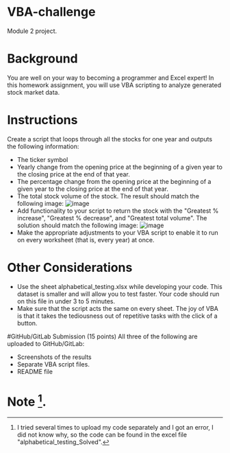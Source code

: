 # VBA-challenge
Module 2 project.

# Background
You are well on your way to becoming a programmer and Excel expert! In this homework assignment, you will use VBA scripting to analyze generated stock market data.

# Instructions
Create a script that loops through all the stocks for one year and outputs the following information:

- The ticker symbol
- Yearly change from the opening price at the beginning of a given year to the closing price at the end of that year.
- The percentage change from the opening price at the beginning of a given year to the closing price at the end of that year.
- The total stock volume of the stock. The result should match the following image:
![image](https://user-images.githubusercontent.com/127918227/231020747-3fe9f4e2-9fc9-44f5-b432-d4e4da7d8625.png)
- Add functionality to your script to return the stock with the "Greatest % increase", "Greatest % decrease", and "Greatest total volume". The solution should match the following image:
![image](https://user-images.githubusercontent.com/127918227/231021314-174dfc28-b8d7-4528-9f48-847bbc0a5621.png)
- Make the appropriate adjustments to your VBA script to enable it to run on every worksheet (that is, every year) at once.

# Other Considerations
- Use the sheet alphabetical_testing.xlsx while developing your code. This dataset is smaller and will allow you to test faster. Your code should run on this file in under 3 to 5 minutes.
- Make sure that the script acts the same on every sheet. The joy of VBA is that it takes the tediousness out of repetitive tasks with the click of a button.

#GitHub/GitLab Submission (15 points)
All three of the following are uploaded to GitHub/GitLab:
- Screenshots of the results
- Separate VBA script files. 
- README file 

# Note [^1].
[^1]: I tried several times to upload my code separately and I got an error, I did not know why, so the code can be found in the excel file "alphabetical_testing_Solved".


